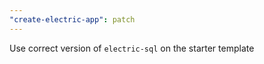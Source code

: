 ```yaml
---
"create-electric-app": patch
---
```


Use correct version of `electric-sql` on the starter template
